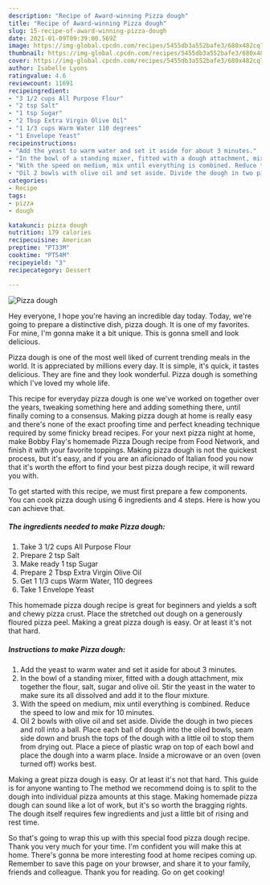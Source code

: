 ```yaml
---
description: "Recipe of Award-winning Pizza dough"
title: "Recipe of Award-winning Pizza dough"
slug: 15-recipe-of-award-winning-pizza-dough
date: 2021-01-09T09:39:00.569Z
image: https://img-global.cpcdn.com/recipes/5455db3a552bafe3/680x482cq70/pizza-dough-recipe-main-photo.jpg
thumbnail: https://img-global.cpcdn.com/recipes/5455db3a552bafe3/680x482cq70/pizza-dough-recipe-main-photo.jpg
cover: https://img-global.cpcdn.com/recipes/5455db3a552bafe3/680x482cq70/pizza-dough-recipe-main-photo.jpg
author: Isabelle Lyons
ratingvalue: 4.6
reviewcount: 11691
recipeingredient:
- "3 1/2 cups All Purpose Flour"
- "2 tsp Salt"
- "1 tsp Sugar"
- "2 Tbsp Extra Virgin Olive Oil"
- "1 1/3 cups Warm Water 110 degrees"
- "1 Envelope Yeast"
recipeinstructions:
- "Add the yeast to warm water and set it aside for about 3 minutes."
- "In the bowl of a standing mixer, fitted with a dough attachment, mix together the flour, salt, sugar and olive oil. Stir the yeast in the water to make sure its all dissolved and add it to the flour mixture."
- "With the speed on medium, mix until everything is combined. Reduce the speed to low and mix for 10 minutes."
- "Oil 2 bowls with olive oil and set aside. Divide the dough in two pieces and roll into a ball. Place each ball of dough into the oiled bowls, seam side down and brush the tops of the dough with a little oil to stop them from drying out. Place a piece of plastic wrap on top of each bowl and place the dough into a warm place. Inside a microwave or an oven (oven turned off) works best."
categories:
- Recipe
tags:
- pizza
- dough

katakunci: pizza dough 
nutrition: 179 calories
recipecuisine: American
preptime: "PT33M"
cooktime: "PT54M"
recipeyield: "3"
recipecategory: Dessert

---
```



![Pizza dough](https://img-global.cpcdn.com/recipes/5455db3a552bafe3/680x482cq70/pizza-dough-recipe-main-photo.jpg)

Hey everyone, I hope you're having an incredible day today. Today, we're going to prepare a distinctive dish, pizza dough. It is one of my favorites. For mine, I'm gonna make it a bit unique. This is gonna smell and look delicious.

Pizza dough is one of the most well liked of current trending meals in the world. It is appreciated by millions every day. It is simple, it's quick, it tastes delicious. They are fine and they look wonderful. Pizza dough is something which I've loved my whole life.

This recipe for everyday pizza dough is one we&#39;ve worked on together over the years, tweaking something here and adding something there, until finally coming to a consensus. Making pizza dough at home is really easy and there&#39;s none of the exact proofing time and perfect kneading technique required by some finicky bread recipes. For your next pizza night at home, make Bobby Flay&#39;s homemade Pizza Dough recipe from Food Network, and finish it with your favorite toppings. Making pizza dough is not the quickest process, but it&#39;s easy, and if you are an aficionado of Italian food you now that it&#39;s worth the effort to find your best pizza dough recipe, it will reward you with.


To get started with this recipe, we must first prepare a few components. You can cook pizza dough using 6 ingredients and 4 steps. Here is how you can achieve that.

<!--inarticleads1-->

##### The ingredients needed to make Pizza dough:

1. Take 3 1/2 cups All Purpose Flour
1. Prepare 2 tsp Salt
1. Make ready 1 tsp Sugar
1. Prepare 2 Tbsp Extra Virgin Olive Oil
1. Get 1 1/3 cups Warm Water, 110 degrees
1. Take 1 Envelope Yeast


This homemade pizza dough recipe is great for beginners and yields a soft and chewy pizza crust. Place the stretched out dough on a generously floured pizza peel. Making a great pizza dough is easy. Or at least it&#39;s not that hard. 

<!--inarticleads2-->

##### Instructions to make Pizza dough:

1. Add the yeast to warm water and set it aside for about 3 minutes.
1. In the bowl of a standing mixer, fitted with a dough attachment, mix together the flour, salt, sugar and olive oil. Stir the yeast in the water to make sure its all dissolved and add it to the flour mixture.
1. With the speed on medium, mix until everything is combined. Reduce the speed to low and mix for 10 minutes.
1. Oil 2 bowls with olive oil and set aside. Divide the dough in two pieces and roll into a ball. Place each ball of dough into the oiled bowls, seam side down and brush the tops of the dough with a little oil to stop them from drying out. Place a piece of plastic wrap on top of each bowl and place the dough into a warm place. Inside a microwave or an oven (oven turned off) works best.


Making a great pizza dough is easy. Or at least it&#39;s not that hard. This guide is for anyone wanting to The method we recommend doing is to split to the dough into individual pizza amounts at this stage. Making homemade pizza dough can sound like a lot of work, but it&#39;s so worth the bragging rights. The dough itself requires few ingredients and just a little bit of rising and rest time. 

So that's going to wrap this up with this special food pizza dough recipe. Thank you very much for your time. I'm confident you will make this at home. There's gonna be more interesting food at home recipes coming up. Remember to save this page on your browser, and share it to your family, friends and colleague. Thank you for reading. Go on get cooking!

